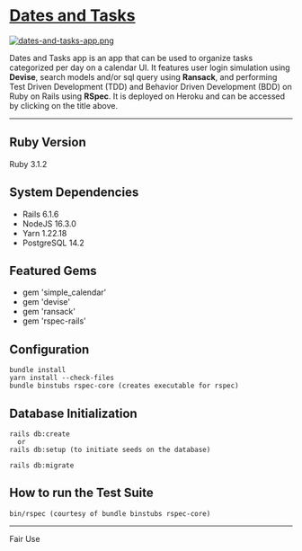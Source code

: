 # **[Dates and Tasks](https://dates-and-tasks.herokuapp.com/)**

[![dates-and-tasks-app.png](https://i.postimg.cc/tTt4480k/dates-and-tasks-app.png)](https://postimg.cc/wyMpWfjR)

Dates and Tasks app is an app that can be used to organize tasks categorized per day on a calendar UI. It features user login simulation using **Devise**, search models and/or sql query using **Ransack**, and performing Test Driven Development (TDD) and Behavior Driven Development (BDD) on Ruby on Rails using **RSpec**. It is deployed on Heroku and can be accessed by clicking on the title above.

-----------

## Ruby Version

Ruby 3.1.2

## System Dependencies

* Rails 6.1.6
* NodeJS 16.3.0
* Yarn 1.22.18
* PostgreSQL 14.2

## Featured Gems
* gem 'simple_calendar'
* gem 'devise'
* gem 'ransack'
* gem 'rspec-rails'

## Configuration

```
bundle install
yarn install --check-files
bundle binstubs rspec-core (creates executable for rspec)
```

## Database Initialization

```
rails db:create
  or
rails db:setup (to initiate seeds on the database)

rails db:migrate
```

## How to run the Test Suite

```
bin/rspec (courtesy of bundle binstubs rspec-core)
```

-----------

Fair Use
